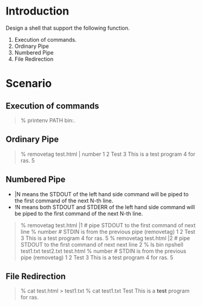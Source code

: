 # Introduction
Design a shell that support the following function.
1. Execution of commands.
2. Ordinary Pipe
3. Numbered Pipe
4. File Redirection
# Scenario
## Execution of commands
> % printenv PATH
bin:.

## Ordinary Pipe
> % removetag test.html | number
1
2 Test
3 This is a test program
4 for ras.
5

## Numbered Pipe
* |N means the STDOUT of the left hand side command will be piped to the first command
of the next N-th line.
* !N means both STDOUT and STDERR of the left hand side command will be piped to the
first command of the next N-th line.
> % removetag test.html |1 # pipe STDOUT to the first command of next line
% number # STDIN is from the previous pipe (removetag)
1
2 Test
3 This is a test program
4 for ras.
5
% removetag test.html |2 # pipe STDOUT to the first command of next next line
2
% ls
bin npshell test1.txt test2.txt test.html
% number # STDIN is from the previous pipe (removetag)
1
2 Test
3 This is a test program
4 for ras.
5

## File Redirection
> % cat test.html > test1.txt
% cat test1.txt
Test
This is a <b>test</b> program
for ras.
